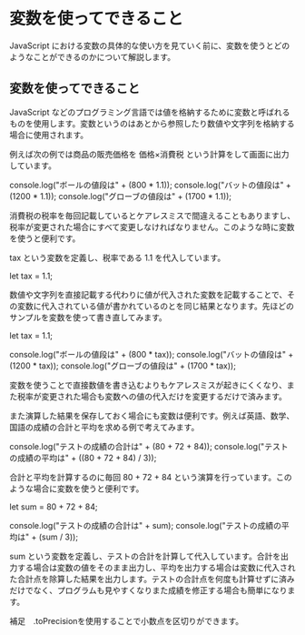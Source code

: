 # 変数を使ってできること
JavaScript における変数の具体的な使い方を見ていく前に、変数を使うとどのようなことができるのかについて解説します。

## 変数を使ってできること
JavaScript などのプログラミング言語では値を格納するために変数と呼ばれるものを使用します。変数というのはあとから参照したり数値や文字列を格納する場合に使用されます。

例えば次の例では商品の販売価格を 価格×消費税 という計算をして画面に出力しています。


console.log("ボールの値段は" + (800 * 1.1));
console.log("バットの値段は" + (1200 * 1.1));
console.log("グローブの値段は" + (1700 * 1.1));

消費税の税率を毎回記載しているとケアレスミスで間違えることもありますし、税率が変更された場合にすべて変更しなければなりません。このような時に変数を使うと便利です。

tax という変数を定義し、税率である 1.1 を代入しています。

let tax = 1.1;

数値や文字列を直接記載する代わりに値が代入された変数を記載することで、その変数に代入されている値が書かれているのとを同じ結果となります。先ほどのサンプルを変数を使って書き直してみます。


let tax = 1.1;

console.log("ボールの値段は" + (800 * tax));
console.log("バットの値段は" + (1200 * tax));
console.log("グローブの値段は" + (1700 * tax));

変数を使うことで直接数値を書き込むよりもケアレスミスが起きにくくなり、また税率が変更された場合も変数への値の代入だけを変更するだけで済みます。

また演算した結果を保存しておく場合にも変数は便利です。例えば英語、数学、国語の成績の合計と平均を求める例で考えてみます。

console.log("テストの成績の合計は" + (80 + 72 + 84));
console.log("テストの成績の平均は" + ((80 + 72 + 84) / 3));

合計と平均を計算するのに毎回 80 + 72 + 84 という演算を行っています。このような場合に変数を使うと便利です。

let sum = 80 + 72 + 84;

console.log("テストの成績の合計は" + sum);
console.log("テストの成績の平均は" + (sum / 3));

sum という変数を定義し、テストの合計を計算して代入しています。合計を出力する場合は変数の値をそのまま出力し、平均を出力する場合は変数に代入された合計点を除算した結果を出力します。テストの合計点を何度も計算せずに済みだけでなく、プログラムも見やすくなりまた成績を修正する場合も簡単になります。

補足　.toPrecisionを使用することで小数点を区切りができます。